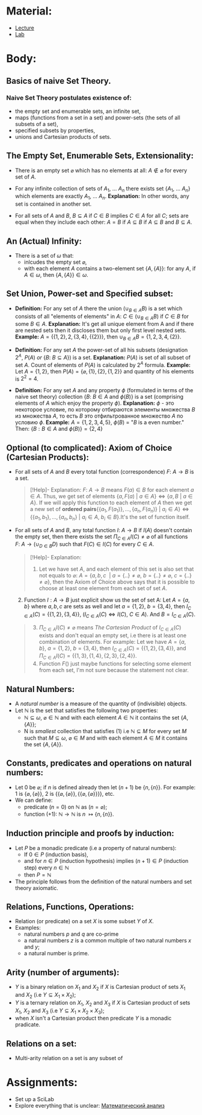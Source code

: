 # Material: 
- [Lecture](https://moodle.innopolis.university/pluginfile.php/208410/mod_resource/content/1/MathAnal1fall24.pdf)
- [Lab](https://moodle.innopolis.university/pluginfile.php/210092/mod_resource/content/1/Lab1.pdf)
# Body:
## Basics of naive Set Theory.
### Naive Set Theory postulates existence of:
- the empty set and enumerable sets, an infinite set,
- maps (functions from a set in a set) and power-sets (the sets of all subsets of a set),
- specified subsets by properties,
- unions and Cartesian products of sets.
## The Empty Set, Enumerable Sets, Extensionality:
- There is an empty set $\varnothing$ which has no elements at all: $A \notin \varnothing$ for every set of $A$.
  
- For any infinite collection of sets of $A_{1},\ ...\ A_{n}$ there exists set $\{A_{1},\ ...\ A_{n}\}$ which elements are exactly $A_{1},\ ...\ A_{n}$.
  **Explanation:** In other words, any set is contained in another set.
  
- For all sets of $A$ and $B$, $B\subseteq A$ if $C \in B$ implies $C \in A$ for all $C$; sets are equal when they include each other: $A = B$ if  $A \subseteq B$ if $A \subseteq B$ and $B \subseteq A.$ 
## An (Actual) Infinity:
- There is a set of $\omega$ that:
	- inlcudes the empty set $\varnothing$,
	- with each element $A$ contains a two-element set $\{A, \{A\}\}$: for any $A$, if $A \in \omega$, then $\{A, \{A\}\} \in \omega$.  
## Set Union, Power-set and Specified subset:
- **Definition:** For any set of $A$ there the union ($\cup_{B\in A} B$) is a set which consists of all "elements of elements" in $A$: $C \in (\cup_{B\in A} B)$ if $C \in B$ for some $B \in A$.
  **Explanation:** It's get all unique element from A and if there are nested sets then it discloses them but only first level nested sets.
  **Example:** $A = \{\{1,2\},2,\{3,4\},\{\{2\}\}\}$, then $\cup_{B\in A}B = \{1,2,3,4,\{2\}\}$.     
  
- **Definition:** For any set $A$ the power-set of all his subsets (designation $2^{A}$, $P(A) \ or \ \{B:\ B\subseteq A\}$) is a set.
  **Explanation:** $P(A)$ is set of all subset of set $A$. Count of elements of $P(A)$ is calculated by $2^A$ formula.
  **Example:** Let $A = \{1,2\}$, then $P(A) = \{\varnothing,\{1\},\{2\},\{1,2\}\}$ and quantity of his elements is $2^{2}=4$. 
  
- **Definition:** For any set $A$ and any property $\phi$ (formulated in terms of the naive set theory) collection $\{B:\ B\in A$ and $\phi (B)\}$ is a set (comprising elements of $A$ which enjoy the property $\phi$).
  **Explanation:** $\phi$ - это некоторое условие, по которому отбираются элементы множества $B$ из множества $A$, то есть $B$ это отфильтрованное множество $A$ по условию $\phi$.
  **Example:** $A = \{1,2,3,4,5\},\ \phi(B)$ = "$B$ is a even number." Then:
  $\{B: B\in A$ and $\phi(B)\}$$= \{2,4\}$   
## Optional (to complicated): Axiom of Choice (Cartesian Products):
- For all sets of $A$ and $B$ every total function (correspondence) $F: \ A \rightarrow B$ is a set.
  > [!Help]- Explanation: 
  > $F: \ A\rightarrow B$ means $F(a)\in B$ for each element $a\in A.$ Thus, we get set of elements $\{a,F(a)\ |\ a\in A\}\Leftrightarrow\{a,B\ | \ a\in A\}$. If we will apply this function to each element of $A$ then we get a new set of **ordered pairs**$\{\{a_{1},F(a_{1})\},...,\{a_{n},F(a_{n})\}\ |\ a_{i}\in A\} \Leftrightarrow \{\{a_{1},b_{1}\},...,\{a_{n},b_{n}\}\ |\ a_{i}\in A,\ b_{i}\in B\}.$It's the set of function itself.

- For all sets of $A$ and $B$, any total function $I: \ A \rightarrow B$
  if $I(A)$ doesn't contain the empty set, then there exists the set $\Pi_{C\in A}I(C) \neq \varnothing$ of all functions $F: \ A \rightarrow (\cup_{D\in B}D)$ such that $F(C)\in I(C)$ for every $C \in A.$  
  >[!Help]- Explanation: 
  >1) Let we have set $A$, and each element of this set is also set that not equals to $\varnothing$: $A =\{a,b,c\ \ | \ a=\{..\}\neq\varnothing,\ b=\{..\}\neq\varnothing,\ c=\{..\}\neq\varnothing\}$, then the Axiom of Choice above says that it is possible to choose at least one element from each set of set $A$. 
  2) Function $I: A\rightarrow B$ just explicit show us the set of set A: Let $A=\{a,b\}$ where $a,b,c$ are sets as well and let $a=\{1,2\},\ b=\{3,4\}$, then $I_{C\in A}(C)=\{\{1,2\},\{3,4\}\},\ (I_{C\in A}(C)\Leftrightarrow I(C),\ C\in A)$. And $B=I_{C\in A}(C).$
  >3) $\Pi_{C\in A}I(C) \neq \varnothing$ means *The Cartesian Product* of $I_{C\in A}(C)$ exists and don't equal an empty set, i.e there is at least one combination of elements. For example: Let we have $A = \{a,b\},\ a=\{1,2\},\ b=\{3,4\},$ then $I_{C\in A}(C)=\{\{1,2\},\{3,4\}\},$ and $\Pi_{C\in A}I(C) = \{\{1,3\},\{1,4\},\{2,3\},\{2,4\}\}.$
  > 4) Function $F()$ just maybe functions for selecting some element from each set, I'm not sure because the statement not clear.
  
## Natural Numbers:
- A *natural number* is a measure of the quantity of (indivisible) objects.
- Let $\mathbb{N}$ is the set that satisfies the following two properties:
	- $\mathbb{N}\subseteq \omega, \ \varnothing \in \mathbb{N}$ and with each element $A \in \mathbb{N}$ it contains the set $\{A,\{A\}\};$
	- N is *smallest* collection that satisfies (1) i.e $\mathbb{N} \subseteq M$ for every set $M$ such that $M \subseteq \omega,\ \varnothing \in M$ and with each element $A \in M$ it contains the set $\{A,\{A\}\}$. 
## Constants, predicates and operations on natural numbers:
- Let $0$ be $\varnothing$; if $n$ is defined already then let $(n+1)$ be $\{n,\{n\}\}.$ For example: 1 is $\{\varnothing,\{\varnothing\}\},$ 2 is $\{\{\varnothing,\{\varnothing\}\},\{\{\varnothing,\{\varnothing\}\}\}\},$ etc.
- We can define:
	- predicate $(n=0)$ on $\mathbb{N}$ as $(n = \varnothing);$
	- function (+1): $\mathbb{N}\rightarrow\mathbb{N}$ is $n$ $\mapsto \{n,\{n\}\}$.
## Induction principle and proofs by induction:
- Let $P$ be a monadic predicate (i.e a property of natural numbers):
	- If $0 \in P$ (induction basis),
	- and for $n \in P$ (induction hypothesis) implies $(n+1) \in P$ (induction step) every $n\in \mathbb{N}$
	- then $P = \mathbb{N}$
- The principle follows from the definition of the natural numbers and set theory axiomatic.
## Relations, Functions, Operations:
- Relation (or predicate) on a set $X$ is some subset $Y$ of $X$.
- Examples:
	- natural numbers $p$ and $q$ are co-prime
	- a natural numbers $z$ is a common multiple of two natural numbers $x$ and $y;$
	- a natural number is prime.
## Arity (number of arguments):
- $Y$ is a binary relation on $X_{1}$ and $X_{2}$ if $X$ is Cartesian product of sets $X_1$ and $X_{2}$ (i.e $Y \subseteq X_{1}\times X_{2}$);
- $Y$ is a ternary relation on $X_{1},\ X_{2}$ and $X_{3}$ if $X$ is Cartesian product of sets $X_{1},\ X_{2}$ and $X_{3}$ (i.e $Y \subseteq X_{1}\times X_{2}\times X_{3}$);
- when $X$ isn't a Cartesian product then predicate $Y$ is a monadic pradicate.
## Relations on a set:
- Multi-arity relation on a set is any subset of
# Assignments:
- Set up a SciLab
- Explore everything that is unclear: [Математический анализ](V.A.Zorich-Kniga-I-10-izdanie-Corr.pdf)

